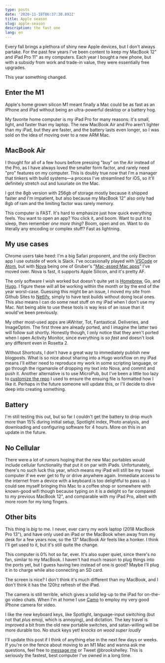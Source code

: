 ```yaml
---
type: posts
date: '2020-11-18T06:37:30.892Z'
title: Apple season
slug: apple-season
description: the fast one
lang: en
---
```


Every fall brings a plethora of shiny new Apple devices, but I don't always partake. For the past few years I've been content to keep my MacBook 12" and iPad Pro 11" as my computers. Each year I bought a new phone, but with a subsidy from work and trade-in value, they were essentially free upgrades.

This year something changed.

## Enter the M1

Apple's home grown silicon M1 meant finally a Mac could be as fast as an iPhone and iPad without being an ultra-powerful desktop or a battery hog.

My favorite home computer is my iPad Pro for many reasons: it's small, light, and faster than my laptop. The new MacBook Air and Pro aren't lighter than my iPad, but they are faster, and the battery lasts even longer, so I was sold on the idea of moving over to a new ARM Mac.

## MacBook Air

I thought for all of a few hours before pressing "buy" on the Air instead of the Pro, as I have always loved the smaller form factor, and rarely need "pro" features on my computer. This is doubly true now that I'm a manager that tinkers with build systems—a process I've streamlined for iOS, so it'll definitely stretch out and luxuriate on the Mac.

I got the 8gb version with 256gb of storage mostly because it shipped faster and I'm impatient, but also because my MacBook 12" also only had 8gb of ram and the limiting factor was rarely memory.

This computer is FAST. It's hard to emphasize just how quick everything feels. You want to open an app? You click it, and boom. Want to put it to sleep, then remember *one more thing*? Boom, open and on. Want to do literally any encoding or complex stuff? Fast as lightning.

## My use cases

Chrome users take heed: I'm a big Safari proponent, and the only Electron app I use outside of work is Slack. I've occasionally played with [VSCode](https://code.visualstudio.com) or [Atom](https://atom.io), but with [Nova](https://nova.app) being one of Gruber's "[Mac-assed Mac apps](https://daringfireball.net/linked/2020/09/24/nova)" I've moved over. Nova is fast, it supports Apple Silicon, and it's pretty AF.

The only software I wish worked but doesn't quite yet is [Homebrew](https://brew.sh), Go, and [Hugo](https://gohugo.io). I figure these will all be working within the month or by the end of the year worst-case. Guessing this might be an issue, I moved my site from Github Sites to [Netlify](https://www.netlify.com), simply to have test builds without doing local ones. This also means I can do some neat stuff on my iPad when I don't use my Mac. Not being able to use these tools is way less of an issue than it would've been previously.

My other most-used apps are iAWriter, Tot, Fantastical. Deliveries, and ImageOptim. The first three are already ported, and I imagine the latter two will follow suit shortly. Honestly though, I only notice that they aren't ported when I open Activity Monitor, since everything is *so fast* and doesn't look any different even in Rosetta 2.

Without Shortcuts, I don't have a great way to immediately publish new blogposts. What is so nice about sharing into a Hugo workflow on my iPad means I'll either need to reproduce my work in some scripting language, or go through the rigamarole of dropping my text into Nova, and commit and push it. Another alternative is to use MicroPub, but I've been a little too lazy to [customize the repo](https://github.com/voxpelli/node-format-microformat/issues/5) I used to ensure the ensuing file is formatted how I like it. Perhaps in the future someone will update this, or I'll decide to dive deep into creating something.

## Battery

I'm still testing this out, but so far I couldn't get the battery to drop much more than 15% during initial setup, Spotlight index, Photo analysis, and downloading and configuring software for 4 hours. More on this in an update in the future.

## No Cellular

There were a lot of rumors hoping that the new Mac portables would include cellular functionality that put it on par with iPads. Unfortunately, there's no such luck this year, which means my iPad will still be my travel computer if we ever get to fly or drive anywhere again. Immediate access to the internet from a device with a keyboard is too delightful to pass up. I could see myself bringing this Mac to a coffee shop or somewhere with known-good wifi though because typing on it is a delight so far compared to my previous MacBook 12", and comparable with my iPad Pro, albeit with more room for my long fingers.

## Other bits

This thing is *big* to me. I never, ever carry my work laptop (2018 MacBook Pro 13"), and have only used an iPad or the MacBook when away from my desk for a few years now, so the 13" MacBook Air feels like a honker. I think I'll get used to it, but it's still quite the change.

This computer is 0% hot so far, ever. It's also super quiet, since there's no fan, similar to my MacBook. I haven't had much reason to plug things into the ports yet, but I guess having two instead of one is good? Maybe I'll plug it in to charge while also connecting an SD card.

The screen is nice? I don't think it's much different than my MacBook, and I don't think it has the 120hz refresh of the iPad.

The camera is still terrible, which gives a solid leg-up to the iPad for on-the-go video chats. When I'm at home I use [Camo](https://reincubate.com/camo/) to employ my very good iPhone camera for video.

I like the new keyboard keys, like Spotlight, language-input switching (but not that *plus* emoji, which is annoying), and dictation. The key travel is improved a bit from the old new portable switches, and satan-willing will be more durable too. No stuck keys yet! *knocks on wood super loudly*

I'll update this post if I think of anything else in the next few days or weeks. If you're on the fence about moving to an M1 Mac and wanna ask me questions, feel free to [message me](mailto:newmac@brookshelley.com) or Tweet @brookshelley. This is seriously the fastest, best computer I've owned in a long time.

